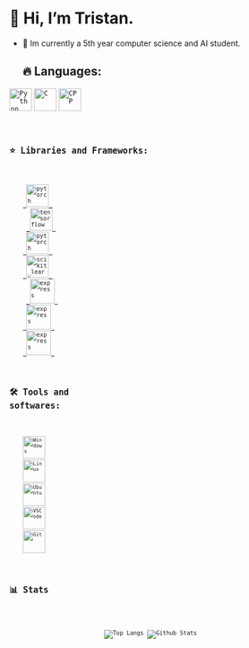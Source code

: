 # 👋 Hi, I’m Tristan.
- 🌱 Im currently a 5th year computer science and AI student.

  ## 🔥 Languages:

<p align="left"> 
    <code><img title="¨Python" alt="Python" width="40px" src="https://img.icons8.com/color/48/000000/python.png" /></code>
    <code><img title="C" alt="C" width="40px" src="https://cdn.jsdelivr.net/gh/devicons/devicon/icons/c/c-original.svg" /></code>
    <code><img title="CPP" alt="CPP" width="40px" src="https://cdn.jsdelivr.net/gh/devicons/devicon/icons/cplusplus/cplusplus-original.svg" /><code>   
</p>


  ## ⭐️ Libraries and Frameworks:

<p align="left"> 
    <a href="https://pytorch.org/" target="_blank"> <img src="https://www.vectorlogo.zone/logos/pytorch/pytorch-icon.svg" alt="pytorch" width="40" height="40"/> </a> 
     <a href="https://www.tensorflow.org" target="_blank"> <img src="https://www.vectorlogo.zone/logos/tensorflow/tensorflow-icon.svg" alt="tensorflow" width="40" height="40"/> </a> 
    <a href="https://keras.io/" target="_blank"> <img src="https://upload.wikimedia.org/wikipedia/commons/thumb/a/ae/Keras_logo.svg/1200px-Keras_logo.svg.png" alt="pytorch" width="40" height="40"/> </a>   
    <a href="https://scikit-learn.org/" target="_blank"> <img src="https://upload.wikimedia.org/wikipedia/commons/0/05/Scikit_learn_logo_small.svg" alt="scikit_learn" width="40" height="40"/> </a>
     <a href="https://numpy.org/" target="_blank"> <img src="https://encrypted-tbn0.gstatic.com/images?q=tbn:ANd9GcS2JRr92k_oDy42tMe3RPwfU0r_5Rk_S2jwlU2WphT94jFMCRCbjASEZ7j1wbD2CPOzx6w&usqp=CAU" alt="express" width="44" height="44" / > </a>
    <a href="https://matplotlib.org/" target="_blank"> <img src="https://static.javatpoint.com/tutorial/matplotlib/images/matplotlib-tutorial.png" alt="express" width="44" height="44"/> </a>  
    <a href="https://pandas.pydata.org/" target="_blank"> <img src="https://pandas.pydata.org/static/img/pandas_mark.svg" alt="express" width="44" height="44"/> </a>
</p>

  ## 🛠️ Tools and softwares:

<p align="left"> 
    <code><img title="Windows" alt="Windows" width="40px" src="https://cdn.jsdelivr.net/gh/devicons/devicon/icons/windows8/windows8-original.svg" /></code>
    <code><img title="Linux" alt="Linux" width="40px" src="https://cdn.jsdelivr.net/gh/devicons/devicon/icons/linux/linux-original.svg" /></code>
    <code><img title="Ubuntu" alt="Ubuntu" width="40px" src="https://cdn.jsdelivr.net/gh/devicons/devicon/icons/ubuntu/ubuntu-plain.svg" /></code>
    <code><img title="VSCode" alt="VSCode" width="40px" src="https://cdn.jsdelivr.net/gh/devicons/devicon/icons/vscode/vscode-original.svg" /></code>
    <code><img title="Git" alt="Git" width="40px" src="https://cdn.jsdelivr.net/gh/devicons/devicon/icons/git/git-original.svg" /></code> 
</p>


## 📊 Stats

<div align="center">

![Top Langs](https://github-readme-stats.vercel.app/api/top-langs/?username=Tristan-Le-Bars&theme=dark&layout=compact)
![Github Stats](https://github-readme-stats.vercel.app/api?username=Tristan-Le-Bars&theme=dark&include_all_commits=true&count_private=true&show_icons=true&hide=prs)

</div>
